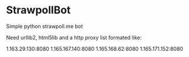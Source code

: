 # StrawpollBot
Simple python strawpoll.me bot

Need urllib2, html5lib and a http proxy list formated like:

1.163.29.130:8080
1.165.167.140:8080
1.165.168.62:8080
1.165.171.152:8080
